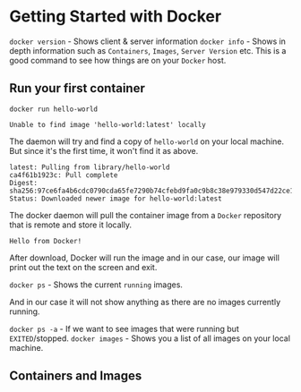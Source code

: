 # Getting Started with Docker

`docker version` - Shows client & server information
`docker info` - Shows in depth information such as `Containers`, `Images`, `Server Version` etc. This is a good command to see how things are on your `Docker` host.

## Run your first container

`docker run hello-world`

```
Unable to find image 'hello-world:latest' locally
```
The daemon will try and find a copy of `hello-world` on your local machine. But since it's the first time, it won't find it as above.

```
latest: Pulling from library/hello-world
ca4f61b1923c: Pull complete 
Digest: sha256:97ce6fa4b6cdc0790cda65fe7290b74cfebd9fa0c9b8c38e979330d547d22ce1
Status: Downloaded newer image for hello-world:latest
```
The docker daemon will pull the container image from a `Docker` repository that is remote and store it locally.

```
Hello from Docker!
```

After download, Docker will run the image and in our case, our image will print out the text on the screen and exit.

`docker ps` - Shows the current `running` images.

And in our case it will not show anything as there are no images currently running.

`docker ps -a` - If we want to see images that were running but `EXITED`/stopped.
`docker images` - Shows you a list of all images on your local machine.

## Containers and Images